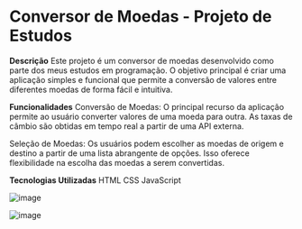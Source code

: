 
<h1>Conversor de Moedas - Projeto de Estudos</h1>

**Descrição**
Este projeto é um conversor de moedas desenvolvido como parte dos meus estudos em programação. O objetivo principal é criar uma aplicação simples e funcional que permite a conversão de valores entre diferentes moedas de forma fácil e intuitiva.

**Funcionalidades**
Conversão de Moedas: O principal recurso da aplicação permite ao usuário converter valores de uma moeda para outra. As taxas de câmbio são obtidas em tempo real a partir de uma API externa.

Seleção de Moedas: Os usuários podem escolher as moedas de origem e destino a partir de uma lista abrangente de opções. Isso oferece flexibilidade na escolha das moedas a serem convertidas.

**Tecnologias Utilizadas**
HTML
CSS
JavaScript

![image](https://github.com/kbruneto/currency-converter/assets/157076147/d6352717-15a0-488f-b5f5-2b7142d8569d)

![image](https://github.com/kbruneto/currency-converter/assets/157076147/f3865a1a-0531-4ed7-98e7-7ec93d0590b6)
